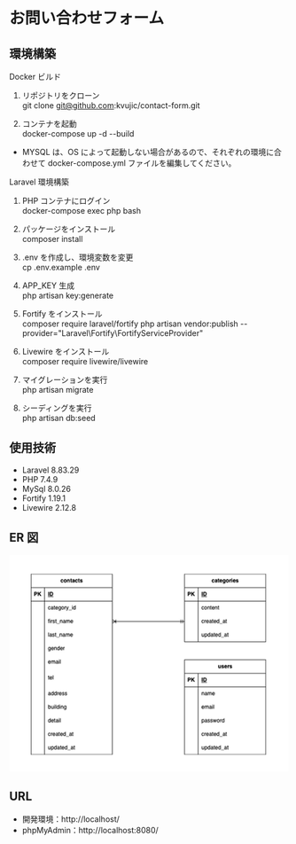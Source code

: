 # お問い合わせフォーム

## 環境構築

Docker ビルド

1. リポジトリをクローン  
   git clone git@github.com:kvujic/contact-form.git

2. コンテナを起動  
   docker-compose up -d --build

- MYSQL は、OS によって起動しない場合があるので、それぞれの環境に合わせて docker-compose.yml ファイルを編集してください。

Laravel 環境構築

1. PHP コンテナにログイン  
   docker-compose exec php bash

2. パッケージをインストール  
   composer install

3. .env を作成し、環境変数を変更  
   cp .env.example .env

4. APP_KEY 生成  
   php artisan key:generate

5. Fortify をインストール  
   composer require laravel/fortify
   php artisan vendor:publish --provider="Laravel\Fortify\FortifyServiceProvider"

6. Livewire をインストール  
   composer require livewire/livewire

7. マイグレーションを実行  
   php artisan migrate

8. シーディングを実行  
   php artisan db:seed

## 使用技術

- Laravel 8.83.29
- PHP 7.4.9
- MySql 8.0.26
- Fortify 1.19.1
- Livewire 2.12.8

## ER 図

![ER図](./images/er-diagram.png)

## URL

- 開発環境：http://localhost/
- phpMyAdmin：http://localhost:8080/
